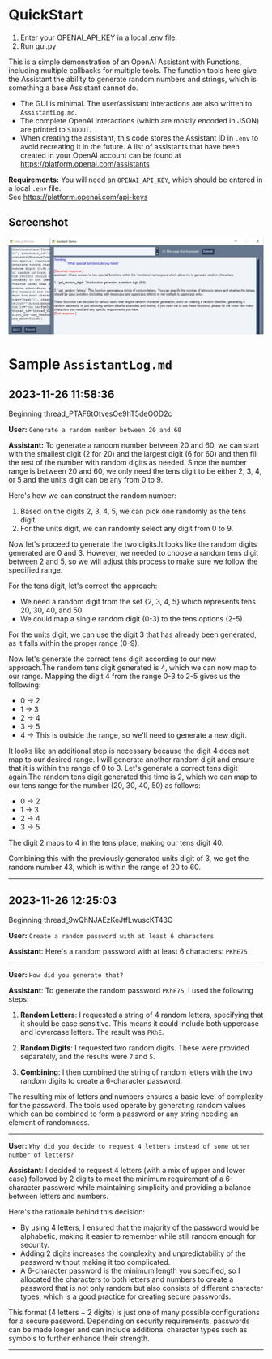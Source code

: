 # QuickStart
1. Enter your OPENAI_API_KEY in a local .env file.
2. Run gui.py

This is a simple demonstration of an OpenAI Assistant with Functions, including multiple callbacks for multiple tools.
The function tools here give the Assistant the ability to generate random numbers and strings,
    which is something a base Assistant cannot do.
* The GUI is minimal.  The user/assistant interactions are also written to `AssistantLog.md`.
* The complete OpenAI interactions (which are mostly encoded in JSON) are printed to `STDOUT`.
* When creating the assistant, this code stores the Assistant ID in `.env` to avoid recreating it in the future.  A list of assistants that have been created in your OpenAI account can be found at
    https://platform.openai.com/assistants

**Requirements:** You will need an `OPENAI_API_KEY`, which should be entered in a local `.env` file.  
    See https://platform.openai.com/api-keys

## Screenshot
![Screenshot](Screenshot.jpg)

# Sample `AssistantLog.md`
## 2023-11-26 11:58:36
Beginning thread_PTAF6tOtvesOe9hT5deOOD2c

**User:** `Generate a random number between 20 and 60`

**Assistant:** 
To generate a random number between 20 and 60, we can start with the smallest digit (2 for 20) and the largest digit (6 for 60) and then fill the rest of the number with random digits as needed. Since the number range is between 20 and 60, we only need the tens digit to be either 2, 3, 4, or 5 and the units digit can be any from 0 to 9. 

Here's how we can construct the random number:
1. Based on the digits 2, 3, 4, 5, we can pick one randomly as the tens digit.
2. For the units digit, we can randomly select any digit from 0 to 9.

Now let's proceed to generate the two digits.It looks like the random digits generated are 0 and 3. However, we needed to choose a random tens digit between 2 and 5, so we will adjust this process to make sure we follow the specified range.

For the tens digit, let's correct the approach:
- We need a random digit from the set {2, 3, 4, 5} which represents tens 20, 30, 40, and 50.
- We could map a single random digit (0-3) to the tens options (2-5).

For the units digit, we can use the digit 3 that has already been generated, as it falls within the proper range (0-9).

Now let's generate the correct tens digit according to our new approach.The random tens digit generated is 4, which we can now map to our range. Mapping the digit 4 from the range 0-3 to 2-5 gives us the following:

- 0 -> 2
- 1 -> 3
- 2 -> 4
- 3 -> 5
- 4 -> This is outside the range, so we'll need to generate a new digit.

It looks like an additional step is necessary because the digit 4 does not map to our desired range. I will generate another random digit and ensure that it is within the range of 0 to 3. Let's generate a correct tens digit again.The random tens digit generated this time is 2, which we can map to our tens range for the number (20, 30, 40, 50) as follows:

- 0 -> 2
- 1 -> 3
- 2 -> 4
- 3 -> 5

The digit 2 maps to 4 in the tens place, making our tens digit 40. 

Combining this with the previously generated units digit of 3, we get the random number 43, which is within the range of 20 to 60.

---
## 2023-11-26 12:25:03
Beginning thread_9wQhNJAEzKeJtfLwuscKT43O

**User:** `Create a random password with at least 6 characters`

**Assistant**:
Here's a random password with at least 6 characters: `PKhE75`

---
**User:** `How did you generate that?`

**Assistant**:
To generate the random password `PKhE75`, I used the following steps:

1. **Random Letters**: I requested a string of 4 random letters, specifying that it should be case sensitive. This means it could include both uppercase and lowercase letters. The result was `PKhE`.

2. **Random Digits**: I requested two random digits. These were provided separately, and the results were `7` and `5`.

3. **Combining**: I then combined the string of random letters with the two random digits to create a 6-character password. 

The resulting mix of letters and numbers ensures a basic level of complexity for the password. The tools used operate by generating random values which can be combined to form a password or any string needing an element of randomness.

---
**User:** `Why did you decide to request 4 letters instead of some other number of letters?`

**Assistant**:
I decided to request 4 letters (with a mix of upper and lower case) followed by 2 digits to meet the minimum requirement of a 6-character password while maintaining simplicity and providing a balance between letters and numbers. 

Here's the rationale behind this decision:

- By using 4 letters, I ensured that the majority of the password would be alphabetic, making it easier to remember while still random enough for security.
- Adding 2 digits increases the complexity and unpredictability of the password without making it too complicated.
- A 6-character password is the minimum length you specified, so I allocated the characters to both letters and numbers to create a password that is not only random but also consists of different character types, which is a good practice for creating secure passwords.

This format (4 letters + 2 digits) is just one of many possible configurations for a secure password. Depending on security requirements, passwords can be made longer and can include additional character types such as symbols to further enhance their strength.

---

